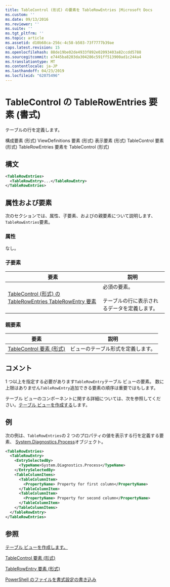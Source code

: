 ```yaml
---
title: TableControl (形式) の要素を TableRowEntries |Microsoft Docs
ms.custom: ''
ms.date: 09/13/2016
ms.reviewer: ''
ms.suite: ''
ms.tgt_pltfrm: ''
ms.topic: article
ms.assetid: d10b68ca-256c-4c58-b503-73f7777b39ae
caps.latest.revision: 15
ms.openlocfilehash: 88de19be02de4933f892e02093403a82ccdd5788
ms.sourcegitcommit: e7445ba8203da304286c591ff513900ad1c244a4
ms.translationtype: MT
ms.contentlocale: ja-JP
ms.lasthandoff: 04/23/2019
ms.locfileid: "62075496"
---
```

# <a name="tablerowentries-element-for-tablecontrol-format"></a>TableControl の TableRowEntries 要素 (書式)

テーブルの行を定義します。

構成要素 (形式) ViewDefinitions 要素 (形式) 表示要素 (形式) TableControl 要素 (形式) TableRowEntries 要素を TableControl (形式)

## <a name="syntax"></a>構文

```xml
<TableRowEntries>
  <TableRowEntry>...</TableRowEntry>
</TableRowEntries>
```

## <a name="attributes-and-elements"></a>属性および要素

次のセクションでは、属性、子要素、およびの親要素について説明します、`TableRowEntries`要素。

### <a name="attributes"></a>属性

なし。

### <a name="child-elements"></a>子要素

|要素|説明|
|-------------|-----------------|
|[TableControl (形式) の TableRowEntries TableRowEntry 要素](./tablerowentry-element-for-tablerowentries-for-tablecontrol-format.md)|必須の要素。<br /><br /> テーブルの行に表示されるデータを定義します。|

### <a name="parent-elements"></a>親要素

|要素|説明|
|-------------|-----------------|
|[TableControl 要素 (形式)](./tablecontrol-element-format.md)|ビューのテーブル形式を定義します。|

## <a name="remarks"></a>コメント

1 つ以上を指定する必要があります`TableRowEntry`テーブル ビューの要素。 数に上限はありません`TableRowEntry`追加できる要素の順序は重要ではもします。

テーブル ビューのコンポーネントに関する詳細については、次を参照してください。[テーブル ビューを作成する](./creating-a-table-view.md)します。

## <a name="example"></a>例

次の例は、`TableRowEntries`の 2 つのプロパティの値を表示する行を定義する要素、 [System.Diagnostics.Process](/dotnet/api/System.Diagnostics.Process)オブジェクト。

```xml
<TableRowEntries>
  <TableRowEntry>
    <EntrySelectedBy>
      <TypeName>System.Diagnostics.Process</TypeName>
    </EntrySelectedBy>
    <TableColumnItems>
      <TableColumnItem>
        <PropertyName> Property for first column</PropertyName>
      </TableColumnItem>
      <TableColumnItem>
        <PropertyName> Property for second column</PropertyName>
      </TableColumnItem>
    </TableColumnItems>
  </TableRowEntry>
</TableRowEntries>

```

## <a name="see-also"></a>参照

[テーブル ビューを作成します。](./creating-a-table-view.md)

[TableControl 要素 (形式)](./tablecontrol-element-format.md)

[TableRowEntry 要素 (形式)](./tablerowentry-element-for-tablerowentries-for-tablecontrol-format.md)

[PowerShell のファイルを書式設定の書き込み](./writing-a-powershell-formatting-file.md)
